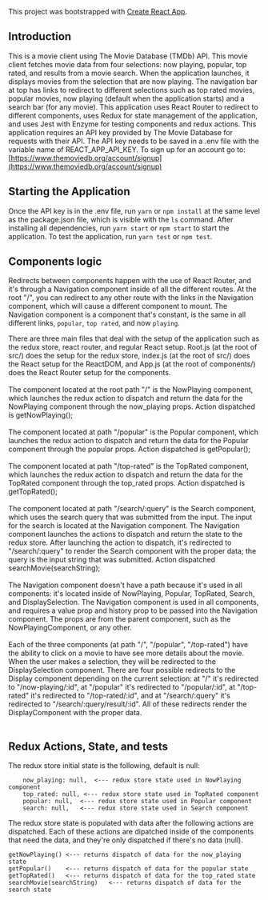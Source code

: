 This project was bootstrapped with [Create React App](https://github.com/facebook/create-react-app).

## Introduction

This is a movie client using The Movie Database (TMDb) API. This movie client fetches movie data from four selections: now playing, popular, top rated, and results from a movie search. When the application launches, it displays movies from the selection that are now playing. The navigation bar at top has links to redirect to different selections such as top rated movies, popular movies, now playing (default when the application starts) and a search bar (for any movie). This application uses React Router to redirect to different components, uses Redux for state management of the application, and uses Jest with Enzyme for testing components and redux actions. This application requires an API key provided by The Movie Database for requests with their API. The API key needs to be saved in a .env file with the variable name of REACT_APP_API_KEY. To sign up for an account go to: [https://www.themoviedb.org/account/signup](https://www.themoviedb.org/account/signup)

## Starting the Application

Once the API key is in the .env file, run `yarn` or `npm install` at the same level as the package.json file, which is visible with the `ls` command. After installing all dependencies, run `yarn start` or `npm start` to start the application. To test the application, run `yarn test` or `npm test`.

## Components logic

Redirects between components happen with the use of React Router, and it's through a Navigation component inside of all the different routes. At the root "/", you can redirect to any other route with the links in the Navigation component, which will cause a different component to mount. The Navigation component is a component that's constant, is the same in all different links, `popular`, `top rated`, and now `playing`.

There are three main files that deal with the setup of the application such as the redux store, react router, and regular React setup. Root.js (at the root of src/) does the setup for the redux store, index.js (at the root of src/) does the React setup for the ReactDOM, and App.js (at the root of components/) does the React Router setup for the components.
<br>
<br>
The component located at the root path "/" is the NowPlaying component, which launches the redux action to dispatch and return the data for the NowPlaying component through the now_playing props. Action dispatched is getNowPlaying();
<br>
<br>
The component located at path "/popular" is the Popular component, which launches the redux action to dispatch and return the data for the Popular component through the popular props. Action dispatched is getPopular();
<br>
<br>
The component located at path "/top-rated" is the TopRated component, which launches the redux action to dispatch and return the data for the TopRated component through the top_rated props. Action dispatched is getTopRated();
<br>
<br>
The component located at path "/search/:query" is the Search component, which uses the search query that was submitted from the input. The input for the search is located at the Navigation component. The Navigation component launches the actions to dispatch and return the state to the redux store. After launching the action to dispatch, it's redirected to "/search/:query" to render the Search component with the proper data; the query is the input string that was submitted. Action dispatched searchMovie(searchString);
<br>
<br>
The Navigation component doesn't have a path because it's used in all components: it's located inside of NowPlaying, Popular, TopRated, Search, and DisplaySelection. The Navigation component is used in all components, and requires a value prop and history prop to be passed into the Navigation component. The props are from the parent component, such as the NowPlayingComponent, or any other.
<br>
<br>
Each of the three components (at path "/", "/popular", "/top-rated") have the ability to click on a movie to have see more details about the movie. When the user makes a selection, they will be redirected to the DisplaySelection component. There are four possible redirects to the Display component depending on the current selection: at "/" it's redirected to "/now-playing/:id", at "/popular" it's redirected to "/popular/:id", at "/top-rated" it's redirected to "/top-rated/:id", and at "/search/:query" it's redirected to "/search/:query/result/:id". All of these redirects render the DisplayComponent with the proper data.
<br>
<br>

## Redux Actions, State, and tests

The redux store initial state is the following, default is null:

```
    now_playing: null,  <--- redux store state used in NowPlaying component
    top_rated: null, <--- redux store state used in TopRated component
    popular: null,  <--- redux store state used in Popular component
    search: null,   <--- redux store state used in Search component
```

The redux store state is populated with data after the following actions are dispatched. Each of these actions are dipatched inside of the components that need the data, and they're only dispatched if there's no data (null).

```
getNowPlaying() <--- returns dispatch of data for the now_playing state
getPopular()    <--- returns dispatch of data for the popular state
getTopRated()   <--- returns dispatch of data for the top_rated state
searchMovie(searchString)   <--- returns dispatch of data for the search state
```
